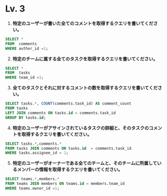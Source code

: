 # Lv. 3

1. **特定のユーザーが書いた全てのコメントを取得するクエリを書いてください。**
```sql
SELECT * 
FROM  comments 
WHERE author_id =1;
```

2. **特定のチームに属する全てのタスクを取得するクエリを書いてください。**

```sql
SELECT * 
FROM  tasks 
WHERE team_id =1;
```

3. **全てのタスクとそれに対するコメントの数を取得するクエリを書いてください。**
```sql
SELECT tasks.*, COUNT(comments.task_id) AS comment_count
FROM tasks
LEFT JOIN comments ON tasks.id = comments.task_id
GROUP BY tasks.id;

```
4. **特定のユーザーがアサインされているタスクの詳細と、そのタスクのコメントを取得するクエリを書いてください。**

```sql
SELECT tasks.*,comments.* 
FROM tasks JOIN comments ON tasks.id  = comments.task_id 
WHERE tasks.assignee_id = 1;
```
5. **特定のユーザーがオーナーである全てのチームと、そのチームに所属しているメンバーの情報を取得するクエリを書いてください。**

```sql
SELECT teams.*,members.* 
FROM teams JOIN members ON teams.id = members.team_id 
WHERE teams.owner_id =1;
```